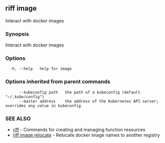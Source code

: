 ## riff image

Interact with docker images

### Synopsis

Interact with docker images

### Options

```
  -h, --help   help for image
```

### Options inherited from parent commands

```
      --kubeconfig path   the path of a kubeconfig (default "~/.kube/config")
      --master address    the address of the Kubernetes API server; overrides any value in kubeconfig
```

### SEE ALSO

* [riff](riff.md)	 - Commands for creating and managing function resources
* [riff image relocate](riff_image_relocate.md)	 - Relocate docker image names to another registry

